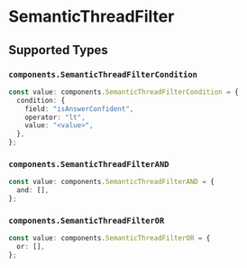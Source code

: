 # SemanticThreadFilter


## Supported Types

### `components.SemanticThreadFilterCondition`

```typescript
const value: components.SemanticThreadFilterCondition = {
  condition: {
    field: "isAnswerConfident",
    operator: "lt",
    value: "<value>",
  },
};
```

### `components.SemanticThreadFilterAND`

```typescript
const value: components.SemanticThreadFilterAND = {
  and: [],
};
```

### `components.SemanticThreadFilterOR`

```typescript
const value: components.SemanticThreadFilterOR = {
  or: [],
};
```

